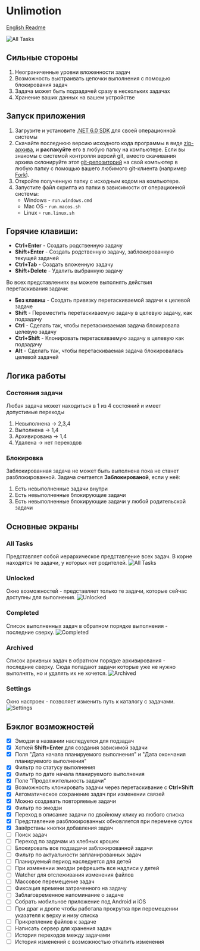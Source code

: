 ﻿# Unlimotion
[English Readme](README.md)

![All Tasks](media/All%20Tasks.jpg)

## Сильные стороны
1. Неограниченные уровни вложенности задач
2. Возможность выстраивать цепочки выполнения с помощью блокирования задач
3. Задача может быть подзадачей сразу в нескольких задачах
4. Хранение ваших данных на вашем устройстве

## Запуск приложения
1. Загрузите и установите [.NET 6.0 SDK](https://dotnet.microsoft.com/en-us/download) для своей операционной системы
2. Cкачайте последнюю версию исходного кода программы в виде [zip-архива](https://github.com/Kibnet/Unlimotion/archive/refs/heads/main.zip), и **распакуйте** его в любую папку на компьютере. Если вы знакомы с системой контролля версий git, вместо скачивания архива склонируйте этот [git-репозиторий](https://github.com/Kibnet/Unlimotion.git) на свой компьютер в любую папку с помощью вашего любимого git-клиента (например [Fork](https://git-fork.com/)).
3. Откройте полученную папку с исходным кодом на компьютере.
5. Запустите файл скрипта из папки в зависимости от операционной системы:
    - Windows - `run.windows.cmd`
    - Mac OS - `run.macos.sh`
    - Linux - `run.linux.sh`

## Горячие клавиши:
- **Ctrl+Enter** - Создать родственную задачу
- **Shift+Enter** - Создать родственную задачу, заблокированную текущей задачей
- **Ctrl+Tab** - Создать вложенную задачу
- **Shift+Delete** - Удалить выбранную задачу

Во всех представлениях вы можете выполнять действия перетаскивания задачи:
- **Без клавиш** - Создать привязку перетаскиваемой задачи к целевой задаче
- **Shift** - Переместить перетаскиваемую задачу в целевую задачу, как подзадачу
- **Ctrl** - Сделать так, чтобы перетаскиваемая задача блокировала целевую задачу
- **Ctrl+Shift** - Клонировать перетаскиваемую задачу в целевую как подзадачу
- **Alt** - Сделать так, чтобы перетаскиваемая задача блокировалась целевой задачей

## Логика работы

### Состояния задачи
Любая задача может находиться в 1 из 4 состояний и имеет допустимые переходы
1. Невыполнена -> 2,3,4
2. Выполнена -> 1,4
3. Архивирована -> 1,4
4. Удалена -> нет переходов

### Блокировка
Заблокированная задача не может быть выполнена пока не станет разблокированной.
Задача считается **Заблокированой**, если у неё:
1. Есть невыполненные задачи внутри
2. Есть невыполненные блокирующие задачи
3. Есть невыполненные блокирующие задачи у любой родительской задачи

## Основные экраны

### All Tasks
Представляет собой иерархическое представление всех задач. 
В корне находятся те задачи, у которых нет родителей.
![All Tasks](media/All%20Tasks.jpg)

### Unlocked
Окно возможностей - представляет только те задачи, которые сейчас доступны для выполнения.
![Unlocked](media/Unlocked.jpg)

### Completed
Список выполненных задач в обратном порядке выполнения - последние сверху.
![Completed](media/Completed.jpg)

### Archived
Список архивных задач в обратном порядке архивирования - последние сверху. Сюда попадают задачи которые уже не нужно выполнять, но и удалять их не хочется.
![Archived](media/Archived.jpg)

### Settings
Окно настроек - позволяет изменить путь к каталогу с задачами.
![Settings](media/Settings.jpg)

## Бэклог возможностей
- [x] Эмодзи в названии наследуется для подзадач
- [x] Хоткей **Shift+Enter** для создания зависимой задачи
- [x] Поля "Дата начала планируемого выполнения" и "Дата окончания планируемого выполнения"
- [x] Фильтр по статусу выполнения
- [x] Фильтр по дате начала планируемого выполнения
- [x] Поле "Продолжительность задачи"
- [x] Возможность клонировать задачи через перетаскивание с **Ctrl+Shift**
- [x] Автоматическое сохранение задач при изменении связей
- [x] Можно создавать повторяемые задачи
- [x] Фильтр по эмодзи
- [x] Переход в описание задачи по двойному клику из любого списка
- [x] Представление разблокированных обновляется при перемене суток
- [x] Завёрстаны кнопки добавления задач
- [ ] Поиск задач
- [ ] Переход по задачам из хлебных крошек
- [ ] Блокировать все подзадачи заблокированной задачи
- [ ] Фильтр по актуальности запланированных задач
- [ ] Планируемый период наследуется для детей
- [ ] При изменении эмодзи рефрешить все надписи у детей
- [ ] Watcher для отслеживания изменения файлов
- [ ] Массовое перемещение задач
- [ ] Фиксация времени затраченного на задачу
- [ ] Заблаговременное напоминание о задаче
- [ ] Собрать мобильное приложение под Android и iOS
- [ ] При драг и дропе чтобы работала прокрутка при перемещении указателя к верху и низу списка
- [ ] Прикрепление файлов к задаче
- [ ] Написать сервер для хранения задач
- [ ] История переходов между задачами
- [ ] История изменений с возможностью откатить изменения